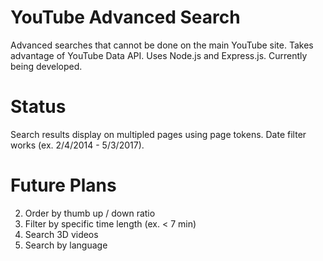 # YouTube Advanced Search
Advanced searches that cannot be done on the main YouTube site. Takes advantage of YouTube Data API. Uses Node.js and Express.js. Currently being developed.

# Status
Search results display on multipled pages using page tokens. Date filter works (ex. 2/4/2014 - 5/3/2017).

# Future Plans
2. Order by thumb up / down ratio
3. Filter by specific time length (ex. < 7 min)
4. Search 3D videos
5. Search by language
